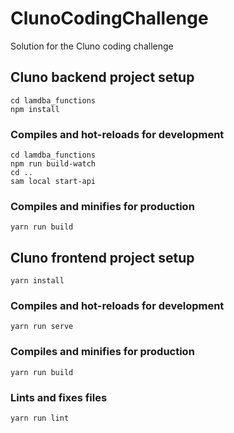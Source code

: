 # ClunoCodingChallenge

Solution for the Cluno coding challenge

## Cluno backend project setup

```
cd lamdba_functions
npm install
```

### Compiles and hot-reloads for development

```
cd lamdba_functions
npm run build-watch
cd ..
sam local start-api
```

### Compiles and minifies for production

```
yarn run build
```

## Cluno frontend project setup

```
yarn install
```

### Compiles and hot-reloads for development

```
yarn run serve
```

### Compiles and minifies for production

```
yarn run build
```

### Lints and fixes files

```
yarn run lint
```
